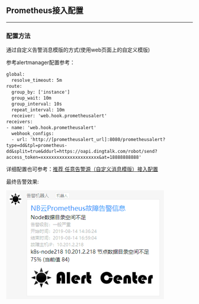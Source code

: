 ## Prometheus接入配置

--------------------------------------

### 配置方法

通过自定义告警消息模版的方式(使用web页面上的自定义模版)

参考alertmanager配置参考：
```
global:
  resolve_timeout: 5m
route:
  group_by: ['instance']
  group_wait: 10m
  group_interval: 10s
  repeat_interval: 10m
  receiver: 'web.hook.prometheusalert'
receivers:
- name: 'web.hook.prometheusalert'
  webhook_configs:
  - url: 'http://[prometheusalert_url]:8080/prometheusalert?type=dd&tpl=prometheus-dd&split=true&ddurl=https://oapi.dingtalk.com/robot/send?access_token=xxxxxxxxxxxxxxxxxxxxxx&at=18888888888'
```

详细配置也可参考：[推荐 任意告警源（自定义消息模版）接入配置](customtpl.md)

最终告警效果:

![prometheus1](../prometheus.png)